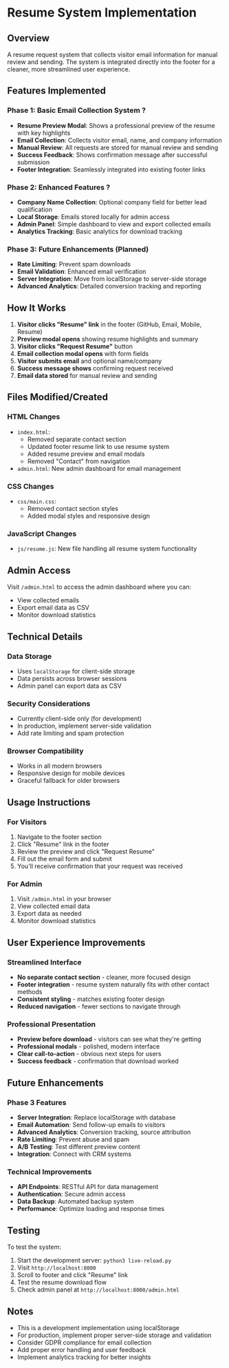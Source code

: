 # Resume System Implementation

## Overview
A resume request system that collects visitor email information for manual review and sending. The system is integrated directly into the footer for a cleaner, more streamlined user experience.

## Features Implemented

### Phase 1: Basic Email Collection System ?
- **Resume Preview Modal**: Shows a professional preview of the resume with key highlights
- **Email Collection**: Collects visitor email, name, and company information
- **Manual Review**: All requests are stored for manual review and sending
- **Success Feedback**: Shows confirmation message after successful submission
- **Footer Integration**: Seamlessly integrated into existing footer links

### Phase 2: Enhanced Features ?
- **Company Name Collection**: Optional company field for better lead qualification
- **Local Storage**: Emails stored locally for admin access
- **Admin Panel**: Simple dashboard to view and export collected emails
- **Analytics Tracking**: Basic analytics for download tracking

### Phase 3: Future Enhancements (Planned)
- **Rate Limiting**: Prevent spam downloads
- **Email Validation**: Enhanced email verification
- **Server Integration**: Move from localStorage to server-side storage
- **Advanced Analytics**: Detailed conversion tracking and reporting

## How It Works

1. **Visitor clicks "Resume" link** in the footer (GitHub, Email, Mobile, Resume)
2. **Preview modal opens** showing resume highlights and summary
3. **Visitor clicks "Request Resume"** button
4. **Email collection modal opens** with form fields
5. **Visitor submits email** and optional name/company
6. **Success message shows** confirming request received
7. **Email data stored** for manual review and sending

## Files Modified/Created

### HTML Changes
- `index.html`: 
  - Removed separate contact section
  - Updated footer resume link to use resume system
  - Added resume preview and email modals
  - Removed "Contact" from navigation
- `admin.html`: New admin dashboard for email management

### CSS Changes
- `css/main.css`: 
  - Removed contact section styles
  - Added modal styles and responsive design

### JavaScript Changes
- `js/resume.js`: New file handling all resume system functionality

## Admin Access

Visit `/admin.html` to access the admin dashboard where you can:
- View collected emails
- Export email data as CSV
- Monitor download statistics

## Technical Details

### Data Storage
- Uses `localStorage` for client-side storage
- Data persists across browser sessions
- Admin panel can export data as CSV

### Security Considerations
- Currently client-side only (for development)
- In production, implement server-side validation
- Add rate limiting and spam protection

### Browser Compatibility
- Works in all modern browsers
- Responsive design for mobile devices
- Graceful fallback for older browsers

## Usage Instructions

### For Visitors
1. Navigate to the footer section
2. Click "Resume" link in the footer
3. Review the preview and click "Request Resume"
4. Fill out the email form and submit
5. You'll receive confirmation that your request was received

### For Admin
1. Visit `/admin.html` in your browser
2. View collected email data
3. Export data as needed
4. Monitor download statistics

## User Experience Improvements

### Streamlined Interface
- **No separate contact section** - cleaner, more focused design
- **Footer integration** - resume system naturally fits with other contact methods
- **Consistent styling** - matches existing footer design
- **Reduced navigation** - fewer sections to navigate through

### Professional Presentation
- **Preview before download** - visitors can see what they're getting
- **Professional modals** - polished, modern interface
- **Clear call-to-action** - obvious next steps for users
- **Success feedback** - confirmation that download worked

## Future Enhancements

### Phase 3 Features
- **Server Integration**: Replace localStorage with database
- **Email Automation**: Send follow-up emails to visitors
- **Advanced Analytics**: Conversion tracking, source attribution
- **Rate Limiting**: Prevent abuse and spam
- **A/B Testing**: Test different preview content
- **Integration**: Connect with CRM systems

### Technical Improvements
- **API Endpoints**: RESTful API for data management
- **Authentication**: Secure admin access
- **Data Backup**: Automated backup system
- **Performance**: Optimize loading and response times

## Testing

To test the system:
1. Start the development server: `python3 live-reload.py`
2. Visit `http://localhost:8000`
3. Scroll to footer and click "Resume" link
4. Test the resume download flow
5. Check admin panel at `http://localhost:8000/admin.html`

## Notes

- This is a development implementation using localStorage
- For production, implement proper server-side storage and validation
- Consider GDPR compliance for email collection
- Add proper error handling and user feedback
- Implement analytics tracking for better insights

